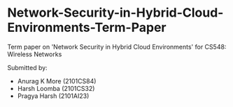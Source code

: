 # Network-Security-in-Hybrid-Cloud-Environments-Term-Paper

Term paper on 'Network Security in Hybrid Cloud Environments' for CS548: Wireless Networks

Submitted by:

- Anurag K More (2101CS84)
- Harsh Loomba (2101CS32)
- Pragya Harsh (2101AI23)
